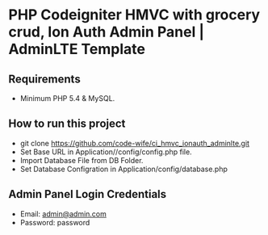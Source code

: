 # PHP Codeigniter HMVC with grocery crud, Ion Auth Admin Panel | AdminLTE Template

## Requirements
- Minimum PHP 5.4 & MySQL.

## How to run this project
- git clone https://github.com/code-wife/ci_hmvc_ionauth_adminlte.git
- Set Base URL in Application//config/config.php file.
- Import Database File from DB Folder.
- Set Database Configration in Application/config/database.php

## Admin Panel Login Credentials
- Email: admin@admin.com
- Password: password
